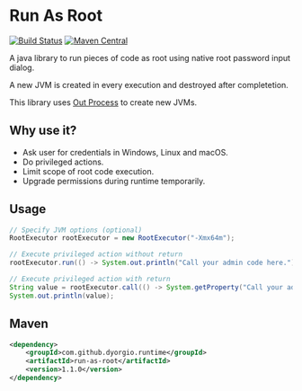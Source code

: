 Run As Root
===============
[![Build Status](https://travis-ci.org/dyorgio/run-as-root.svg?branch=master)](https://travis-ci.org/dyorgio/run-as-root) [![Maven Central](https://maven-badges.herokuapp.com/maven-central/com.github.dyorgio.runtime/run-as-root/badge.svg)](https://maven-badges.herokuapp.com/maven-central/com.github.dyorgio.runtime/run-as-root)

A java library to run pieces of code as root using native root password input dialog.

A new JVM is created in every execution and destroyed after completetion.

This library uses [Out Process](https://github.com/dyorgio/out-process) to create new JVMs.

Why use it?
-----
* Ask user for credentials in Windows, Linux and macOS.
* Do privileged actions.
* Limit scope of root code execution.
* Upgrade permissions during runtime temporarily.

Usage
-----
```java
// Specify JVM options (optional)
RootExecutor rootExecutor = new RootExecutor("-Xmx64m");

// Execute privileged action without return
rootExecutor.run(() -> System.out.println("Call your admin code here."));

// Execute privileged action with return
String value = rootExecutor.call(() -> System.getProperty("Call your admin code with return here."));
System.out.println(value);
```

Maven
-----
```xml
<dependency>
    <groupId>com.github.dyorgio.runtime</groupId>
    <artifactId>run-as-root</artifactId>
    <version>1.1.0</version>
</dependency>
```
